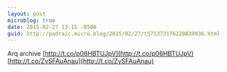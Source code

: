 ```yaml
---
layout: post
microblog: true
date: 2015-02-27 13:15 -0500
guid: http://padraic.micro.blog/2015/02/27/t571373176220839936.html
---
```

Arq archive [http://t.co/p06HBTUJpV](http://t.co/p06HBTUJpV) [http://t.co/ZySFAuAnau](http://t.co/ZySFAuAnau)
